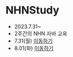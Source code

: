 # NHNStudy
* 2023.7.31~
* 2주간의 NHN 자바 교육
* 7.31(월)  [이동하기](https://github.com/P-C-Space/NHNStudy/tree/master/NHN2023_08_01_Tue_remain)
* 8.01(화)  [이동하기](https://github.com/P-C-Space/NHNStudy/tree/master/NHN2023_08_02_wed)
